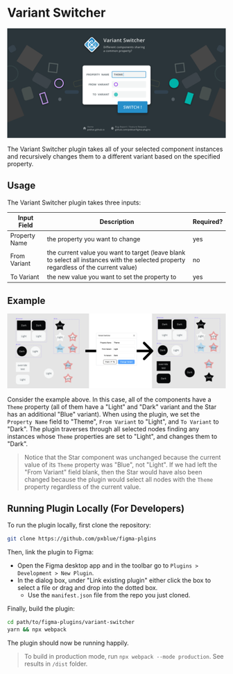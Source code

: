 # Variant Switcher

![Banner](../_assets_/variant-switcher/cover-art.svg)

The Variant Switcher plugin takes all of your selected component instances and recursively changes them to a different variant based on the specified property.

## Usage

The Variant Switcher plugin takes three inputs:

| Input Field                     | Description                                                                                                                           | Required? |
| ------------------------------- | ------------------------------------------------------------------------------------------------------------------------------------- | --------- |
| Property Name                   | the property you want to change                                                                                                       | yes       |
| From Variant                    | the current value you want to target (leave blank to select all instances with the selected property regardless of the current value) | no        |
| To Variant                      | the new value you want to set the property to                                                                                         | yes       |

## Example

![Example](../_assets_/variant-switcher/example.png)

Consider the example above. In this case, all of the components have a `Theme` property (all of them have a "Light" and "Dark" variant and the Star has an additional "Blue" variant). When using the plugin, we set the `Property Name` field to "Theme", `From Variant` to "Light", and `To Variant` to "Dark". The plugin traverses through all selected nodes finding any instances whose `Theme` properties are set to "Light", and changes them to "Dark".

> Notice that the Star component was unchanged because the current value of its `Theme` property was "Blue", not "Light". If we had left the "From Variant" field blank, then the Star would have also been changed because the plugin would select all nodes with the `Theme` property regardless of the current value.


## Running Plugin Locally (For Developers)

To run the plugin locally, first clone the repository:
```sh
git clone https://github.com/pxblue/figma-plgins
```

Then, link the plugin to Figma:
-   Open the Figma desktop app  and in the toolbar go to `Plugins > Development > New Plugin`. 
-   In the dialog box, under "Link existing plugin" either click the box to select a file or drag and drop into the dotted box.
    -   Use the `manifest.json` file from the repo you just cloned.

Finally, build the plugin:

```sh
cd path/to/figma-plugins/variant-switcher
yarn && npx webpack
```

The plugin should now be running happily.

> To build in production mode, run `npx webpack --mode production`. See results in `/dist` folder.
